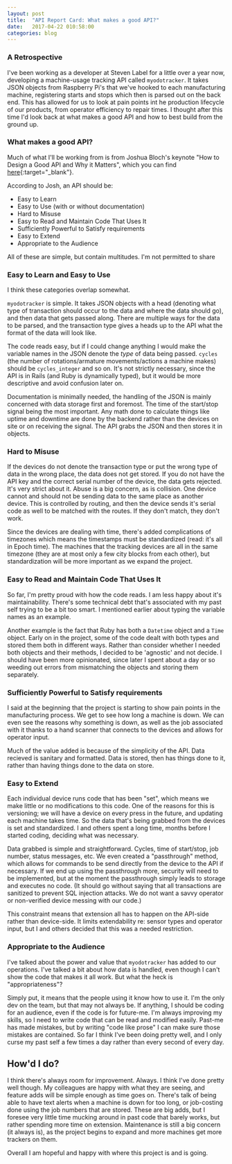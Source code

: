 ```yaml
---
layout: post
title:  "API Report Card: What makes a good API?"
date:   2017-04-22 010:58:00
categories: blog
---
```


### A Retrospective
I've been working as a developer at Steven Label for a little over a year now, developing a machine-usage tracking API called ```myodotracker```. It takes JSON objects from Raspberry Pi's that we've hooked to each manufacturing machine, registering starts and stops which then is parsed out on the back end. This has allowed for us to look at pain points int he production lifecycle of our products, from operator efficiency to repair times. I thought after this time I'd look back at what makes a good API and how to best build from the ground up.

### What makes a good API?
Much of what I'll be working from is from Joshua Bloch's keynote "How to Design a Good API and Why it Matters", which you can find [here](http://www.cs.bc.edu/~muller/teaching/cs102/s06/lib/pdf/api-design.pdf){:target="_blank"}.

According to Josh, an API should be:

  - Easy to Learn
  - Easy to Use (with or without documentation)
  - Hard to Misuse
  - Easy to Read and Maintain Code That Uses It
  - Sufficiently Powerful to Satisfy requirements
  - Easy to Extend
  - Appropriate to the Audience

All of these are simple, but contain multitudes. I'm not permitted to share

### Easy to Learn and Easy to Use
I think these categories overlap somewhat.

```myodotracker``` is simple. It takes JSON objects with a head (denoting what type of transaction should occur to the data and where the data should go), and then data that gets passed along. There are multiple ways for the data to be parsed, and the transaction type gives a heads up to the API what the format of the data will look like.

The code reads easy, but if I could change anything I would make the variable names in the JSON denote the _type_ of data being passed.  ```cycles``` (the number of rotations/armature movements/actions a machine makes) should be  ```cycles_integer``` and so on.
It's not strictly necessary, since the API is in Rails (and Ruby is dynamically typed), but it would be more descriptive and avoid confusion later on.

Documentation is minimally needed, the handling of the JSON is mainly concerned with data storage first and foremost. The time of the start/stop signal being the most important. Any math done to calculate things like uptime and downtime are done by the backend rather than the devices on site or on receiving the signal. The API grabs the JSON and then stores it in objects.

### Hard to Misuse
If the devices do not denote the transaction type or put the wrong type of data in the wrong place, the data does not get stored. If you do not have the API key and the correct serial number of the device, the data gets rejected. It's very strict about it. Abuse is a big concern, as is collision. One device cannot and should not be sending data to the same place as another device. This is controlled by routing, and then the device sends it's serial code as well to be matched with the routes. If they don't match, they don't work.

Since the devices are dealing with time, there's added complications of timezones which means the timestamps must be standardized (read: it's all in Epoch time). The machines that the tracking devices are all in the same timezone (they are at most only a few city blocks from each other), but standardization will be more important as we expand the project.

### Easy to Read and Maintain Code That Uses It
So far, I'm pretty proud with how the code reads. I am less happy about it's maintainability. There's some technical debt that's associated with my past self trying to be a bit too smart. I mentioned earlier about typing the variable names as an example.

Another example is the fact that Ruby has both a ```Datetime``` object and a ```Time``` object. Early on in the project, some of the code dealt with both types and stored them both in different ways. Rather than consider whether I needed both objects and their methods, I decided to be 'agnostic' and not decide. I should have been more opinionated, since later I spent about a day or so weeding out errors from mismatching the objects and storing them separately.

### Sufficiently Powerful to Satisfy requirements
I said at the beginning that the project is starting to show pain points in the manufacturing process. We get to see how long a machine is down. We can even see the reasons why something is down, as well as the job associated with it thanks to a hand scanner that connects to the devices and allows for operator input.

Much of the value added is because of the simplicity of the API. Data recieved is sanitary and formatted. Data is stored, then has things done to it, rather than having things done to the data on store.

### Easy to Extend
Each individual device runs code that has been "set", which means we make little or no modifications to this code. One of the reasons for this is versioning; we will have a device on every press in the future, and updating each machine takes time. So the data that's being grabbed from the devices is set and standardized. I and others spent a long time, months before I started coding, deciding what was necessary.

Data grabbed is simple and straightforward. Cycles, time of start/stop, job number, status messages, etc. We even created a "passthrough" method, which allows for commands to be send directly from the device to the API if necessary. If we end up using the passthrough more, security will need to be implemented, but at the moment the passthrough simply leads to storage and executes no code. (It should go without saying that all transactions are sanitized to prevent SQL injection attacks. We do not want a savvy operator or non-verified device messing with our code.)

This constraint means that extension all has to happen on the API-side rather than device-side. It limits extendability re: sensor types and operator input, but I and others decided that this was a needed restriction.

### Appropriate to the Audience
I've talked about the power and value that ```myodotracker``` has added to our operations. I've talked a bit about how data is handled, even though I can't show the code that makes it all work. But what the heck is "appropriateness"?

Simply put, it means that the people using it know how to use it. I'm the only dev on the team, but that may not always be. If anything, I should be coding for an audience, even if the code is for future-me. I'm always improving my skills, so I need to write code that can be read and modified easily. Past-me has made mistakes, but by writing "code like prose" I can make sure those mistakes are contained. So far I think I've been doing pretty well, and I only curse my past self a few times a day rather than every second of every day.

## How'd I do?
I think there's always room for improvement. Always. I think I've done pretty well though. My colleagues are happy with what they are seeing, and feature adds will be simple enough as time goes on. There's talk of being able to have text alerts when a machine is down for too long, or job-costing done using the job numbers that are stored. These are big adds, but I foresee very little time mucking around in past code that barely works, but rather spending more time on extension. Maintenance is still a big concern (it always is), as the project begins to expand and more machines get more trackers on them.

Overall I am hopeful and happy with where this project is and is going.